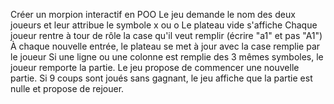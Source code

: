 Créer un morpion interactif en POO
Le jeu demande le nom des deux joueurs et leur attribue le symbole x ou o
Le plateau vide s'affiche
Chaque joueur rentre à tour de rôle la case qu'il veut remplir (écrire "a1" et pas "A1")
À chaque nouvelle entrée, le plateau se met à jour avec la case remplie par le joueur
Si une ligne ou une colonne est remplie des 3 mêmes symboles, le joueur remporte la partie. Le jeu propose de commencer une nouvelle partie.
Si 9 coups sont joués sans gagnant, le jeu affiche que la partie est nulle et propose de rejouer.
